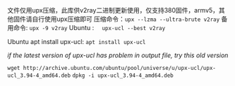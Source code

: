 文件仅用upx压缩，此库供v2ray二进制更新使用，仅支持380固件，armv5，其他固件请自行使用upx压缩即可
压缩命令：`upx --lzma --ultra-brute v2ray`
备用命令: `upx -9 v2ray`
Ubuntu :  `  upx-ucl --best v2ray`

Ubuntu apt install upx-ucl:  `apt install upx-ucl`

*if the latest version of upx-ucl has problem in output file, try this old version*

 `wget http://archive.ubuntu.com/ubuntu/pool/universe/u/upx-ucl/upx-ucl_3.94-4_amd64.deb` 
 `dpkg -i upx-ucl_3.94-4_amd64.deb` 

